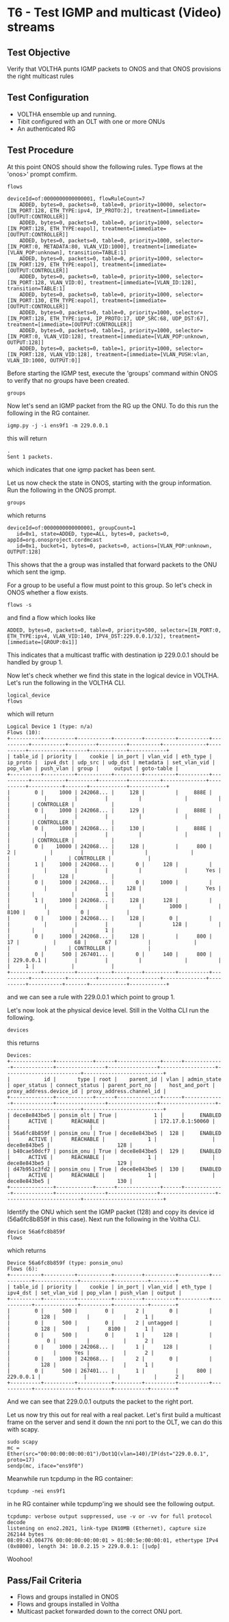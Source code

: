 # T6 - Test IGMP and multicast (Video) streams

## Test Objective

Verify that VOLTHA punts IGMP packets to ONOS and that ONOS provisions the right multicast rules

## Test Configuration

* VOLTHA ensemble up and running.
* Tibit configured with an OLT with one or more ONUs
* An authenticated RG

## Test Procedure

At this point ONOS should show the following rules.  Type flows at the 'onos>' prompt comfirm.

```shell
flows
```

```shell
deviceId=of:0000000000000001, flowRuleCount=7
    ADDED, bytes=0, packets=0, table=0, priority=10000, selector=[IN_PORT:128, ETH_TYPE:ipv4, IP_PROTO:2], treatment=[immediate=[OUTPUT:CONTROLLER]]
    ADDED, bytes=0, packets=0, table=0, priority=1000, selector=[IN_PORT:128, ETH_TYPE:eapol], treatment=[immediate=[OUTPUT:CONTROLLER]]
    ADDED, bytes=0, packets=0, table=0, priority=1000, selector=[IN_PORT:0, METADATA:80, VLAN_VID:1000], treatment=[immediate=[VLAN_POP:unknown], transition=TABLE:1]
    ADDED, bytes=0, packets=0, table=0, priority=1000, selector=[IN_PORT:129, ETH_TYPE:eapol], treatment=[immediate=[OUTPUT:CONTROLLER]]
    ADDED, bytes=0, packets=0, table=0, priority=1000, selector=[IN_PORT:128, VLAN_VID:0], treatment=[immediate=[VLAN_ID:128], transition=TABLE:1]
    ADDED, bytes=0, packets=0, table=0, priority=1000, selector=[IN_PORT:130, ETH_TYPE:eapol], treatment=[immediate=[OUTPUT:CONTROLLER]]
    ADDED, bytes=0, packets=0, table=0, priority=1000, selector=[IN_PORT:128, ETH_TYPE:ipv4, IP_PROTO:17, UDP_SRC:68, UDP_DST:67], treatment=[immediate=[OUTPUT:CONTROLLER]]
    ADDED, bytes=0, packets=0, table=1, priority=1000, selector=[IN_PORT:0, VLAN_VID:128], treatment=[immediate=[VLAN_POP:unknown, OUTPUT:128]]
    ADDED, bytes=0, packets=0, table=1, priority=1000, selector=[IN_PORT:128, VLAN_VID:128], treatment=[immediate=[VLAN_PUSH:vlan, VLAN_ID:1000, OUTPUT:0]]
```

Before starting the IGMP test, execute the 'groups' command within ONOS to verify that no groups have been created.

```shell
groups
```

Now let's send an IGMP packet from the RG up the ONU. To do this run the following in the RG container.

```shell
igmp.py -j -i ens9f1 -m 229.0.0.1
```

this will return

```shell
.
Sent 1 packets.
```

which indicates that one igmp packet has been sent.

Let us now check the state in ONOS, starting with the group information. Run the following in the ONOS prompt.

```shell
groups
```

which returns

```shell
deviceId=of:0000000000000001, groupCount=1
   id=0x1, state=ADDED, type=ALL, bytes=0, packets=0, appId=org.onosproject.cordmcast
   id=0x1, bucket=1, bytes=0, packets=0, actions=[VLAN_POP:unknown, OUTPUT:128]
```

This shows that the a group was installed that forward packets to the ONU which sent the igmp.

For a group to be useful a flow must point to this group. So let's check in ONOS whether a flow exists.

```shell
flows -s
```

and find a flow which looks like

```shell
ADDED, bytes=0, packets=0, table=0, priority=500, selector=[IN_PORT:0, ETH_TYPE:ipv4, VLAN_VID:140, IPV4_DST:229.0.0.1/32], treatment=[immediate=[GROUP:0x1]]
```

This indicates that a multicast traffic with destination ip 229.0.0.1 should be handled by group 1.

Now let's check whether we find this state in the logical device in VOLTHA. Let's run the following in the VOLTHA CLI.

```shell
logical_device
flows
```

which will return

```shell
Logical Device 1 (type: n/a)
Flows (10):
+----------+----------+-----------+---------+----------+----------+----------+-----------+---------+---------+----------+--------------+----------+-----------+-------+------------+------------+
| table_id | priority |    cookie | in_port | vlan_vid | eth_type | ip_proto |  ipv4_dst | udp_src | udp_dst | metadata | set_vlan_vid | pop_vlan | push_vlan | group |     output | goto-table |
+----------+----------+-----------+---------+----------+----------+----------+-----------+---------+---------+----------+--------------+----------+-----------+-------+------------+------------+
|        0 |     1000 | 242068... |     128 |          |     888E |          |           |         |         |          |              |          |           |       | CONTROLLER |            |
|        0 |     1000 | 242068... |     129 |          |     888E |          |           |         |         |          |              |          |           |       | CONTROLLER |            |
|        0 |     1000 | 242068... |     130 |          |     888E |          |           |         |         |          |              |          |           |       | CONTROLLER |            |
|        0 |    10000 | 242068... |     128 |          |      800 |        2 |           |         |         |          |              |          |           |       | CONTROLLER |            |
|        1 |     1000 | 242068... |       0 |      128 |          |          |           |         |         |          |              |      Yes |           |       |        128 |            |
|        0 |     1000 | 242068... |       0 |     1000 |          |          |           |         |         |      128 |              |      Yes |           |       |            |          1 |
|        1 |     1000 | 242068... |     128 |      128 |          |          |           |         |         |          |         1000 |          |      8100 |       |          0 |            |
|        0 |     1000 | 242068... |     128 |        0 |          |          |           |         |         |          |          128 |          |           |       |            |          1 |
|        0 |     1000 | 242068... |     128 |          |      800 |       17 |           |      68 |      67 |          |              |          |           |       | CONTROLLER |            |
|        0 |      500 | 267401... |       0 |      140 |      800 |          | 229.0.0.1 |         |         |          |              |          |           |     1 |            |            |
+----------+----------+-----------+---------+----------+----------+----------+-----------+---------+---------+----------+--------------+----------+-----------+-------+------------+------------+
```

and we can see a rule with 229.0.0.1 which point to group 1.

Let's now look at the physical device level. Still in the Voltha CLI run the following.

```shell
devices
```

this returns

```shell
Devices:
+--------------+------------+------+--------------+------+-------------+-------------+----------------+----------------+------------------+-------------------------+--------------------------+
|           id |       type | root |    parent_id | vlan | admin_state | oper_status | connect_status | parent_port_no |    host_and_port | proxy_address.device_id | proxy_address.channel_id |
+--------------+------------+------+--------------+------+-------------+-------------+----------------+----------------+------------------+-------------------------+--------------------------+
| dece8e843be5 | ponsim_olt | True |            1 |      |     ENABLED |      ACTIVE |      REACHABLE |                | 172.17.0.1:50060 |                         |                          |
| 56a6fc8b859f | ponsim_onu | True | dece8e843be5 |  128 |     ENABLED |      ACTIVE |      REACHABLE |              1 |                  |            dece8e843be5 |                      128 |
| b40cae50dcf7 | ponsim_onu | True | dece8e843be5 |  129 |     ENABLED |      ACTIVE |      REACHABLE |              1 |                  |            dece8e843be5 |                      129 |
| d47b951c3fd2 | ponsim_onu | True | dece8e843be5 |  130 |     ENABLED |      ACTIVE |      REACHABLE |              1 |                  |            dece8e843be5 |                      130 |
+--------------+------------+------+--------------+------+-------------+-------------+----------------+----------------+------------------+-------------------------+--------------------------+
```

Identify the ONU which sent the IGMP packet (128) and copy its device id (56a6fc8b859f in this case). Next run the following in the Voltha CLI.

```shell
device 56a6fc8b859f
flows
```

which returns

```shell
Device 56a6fc8b859f (type: ponsim_onu)
Flows (6):
+----------+----------+-----------+---------+----------+----------+-----------+--------------+----------+-----------+--------+
| table_id | priority |    cookie | in_port | vlan_vid | eth_type |  ipv4_dst | set_vlan_vid | pop_vlan | push_vlan | output |
+----------+----------+-----------+---------+----------+----------+-----------+--------------+----------+-----------+--------+
|        0 |      500 |         0 |       2 |        0 |          |           |          128 |          |           |      1 |
|        0 |      500 |         0 |       2 | untagged |          |           |          128 |          |      8100 |      1 |
|        0 |      500 |         0 |       1 |      128 |          |           |            0 |          |           |      2 |
|        0 |     1000 | 242068... |       1 |      128 |          |           |              |      Yes |           |      2 |
|        0 |     1000 | 242068... |       2 |        0 |          |           |          128 |          |           |      1 |
|        0 |      500 | 267401... |       1 |          |      800 | 229.0.0.1 |              |          |           |      2 |
+----------+----------+-----------+---------+----------+----------+-----------+--------------+----------+-----------+--------+
```

And we can see that 229.0.0.1 outputs the packet to the right port.

Let us now try this out for real with a real packet. Let's first build a multicast frame on the server and send it down the nni port to the OLT, we can do this with scapy.

```shell
sudo scapy
mc = Ether(src="00:00:00:00:00:01")/Dot1Q(vlan=140)/IP(dst="229.0.0.1", proto=17)
sendp(mc, iface="ens9f0")
```

Meanwhile run tcpdump in the RG container:

```shell
tcpdump -nei ens9f1
```

in he RG container while tcpdump'ing we should see the following output.

```shell
tcpdump: verbose output suppressed, use -v or -vv for full protocol decode
listening on eno2.2021, link-type EN10MB (Ethernet), capture size 262144 bytes
08:09:43.004776 00:00:00:00:00:01 > 01:00:5e:00:00:01, ethertype IPv4 (0x0800), length 34: 10.0.2.15 > 229.0.0.1: [|udp]
```

Woohoo!

## Pass/Fail Criteria

* Flows and groups installed in ONOS
* Flows and groups installed in Voltha
* Multicast packet forwarded down to the correct ONU port.
